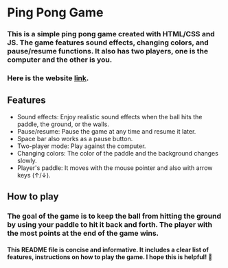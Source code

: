 # Ping Pong Game
### This is a simple ping pong game created with HTML/CSS and JS. The game features sound effects, changing colors, and pause/resume functions. It also has two players, one is the computer and the other is you.


### Here is the website [link](https://dynamic-ping-pong.netlify.app/).
## Features
 * Sound effects: Enjoy realistic sound effects when the ball hits the paddle, the ground, or the walls.
 * Pause/resume: Pause the game at any time and resume it later.
 * Space bar also works as a pause button.
 * Two-player mode: Play against the computer.
 * Changing colors: The color of the paddle and the background changes slowly.
 * Player's paddle: It moves with the mouse pointer and also with arrow keys (↑/↓).

## How to play
### The goal of the game is to keep the ball from hitting the ground by using your paddle to hit it back and forth. The player with the most points at the end of the game wins.

#### This README file is concise and informative. It includes a clear list of features, instructions on how to play the game. I hope this is helpful! :heartbeat:
